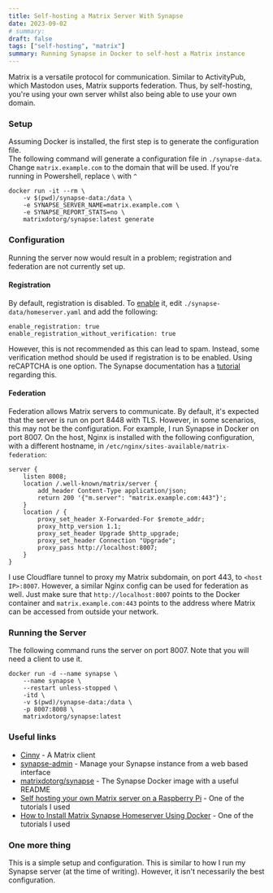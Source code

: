 ```yaml
---
title: Self-hosting a Matrix Server With Synapse
date: 2023-09-02
# summary: 
draft: false
tags: ["self-hosting", "matrix"]
summary: Running Synapse in Docker to self-host a Matrix instance 
---  
```

Matrix is a versatile protocol for communication. Similar to ActivityPub, which Mastodon uses, Matrix supports federation. Thus, by self-hosting, you're using your own server whilst also being able to use your own domain.  


### Setup  
Assuming Docker is installed, the first step is to generate the configuration file.  
The following command will generate a configuration file in `./synapse-data`. Change `matrix.example.com` to the domain that will be used. If you're running in Powershell, replace `\` with `^`
```
docker run -it --rm \
    -v $(pwd)/synapse-data:/data \
    -e SYNAPSE_SERVER_NAME=matrix.example.com \
    -e SYNAPSE_REPORT_STATS=no \
    matrixdotorg/synapse:latest generate
```

### Configuration
Running the server now would result in a problem; registration and federation are not currently set up.  
#### Registration  
By default, registration is disabled. To [enable](https://matrix-org.github.io/synapse/latest/usage/configuration/config_documentation.html#enable_registration_without_verification) it, edit `./synapse-data/homeserver.yaml` and add the following:
```
enable_registration: true
enable_registration_without_verification: true

```  
However, this is not recommended as this can lead to spam. Instead, some verification method should be used if registration is to be enabled. Using reCAPTCHA is one option. The Synapse documentation has a [tutorial](https://matrix-org.github.io/synapse/latest/CAPTCHA_SETUP.html) regarding this.  
<!-- https://github.com/zeratax/matrix-registration -->  
#### Federation  
Federation allows Matrix servers to communicate. By default, it's expected that the server is run on port 8448 with TLS. However, in some scenarios, this may not be the configuration. For example, I run Synapse in Docker on port 8007. On the host, Nginx is installed with the following configuration, with a different hostname, in `/etc/nginx/sites-available/matrix-federation`:  
```
server {
    listen 8008;
    location /.well-known/matrix/server {
        add_header Content-Type application/json;
        return 200 '{"m.server": "matrix.example.com:443"}';
    }
    location / {
        proxy_set_header X-Forwarded-For $remote_addr;
        proxy_http_version 1.1;
        proxy_set_header Upgrade $http_upgrade;
        proxy_set_header Connection "Upgrade";
        proxy_pass http://localhost:8007;
    }
}
```  
I use Cloudflare tunnel to proxy my Matrix subdomain, on port 443, to `<host IP>:8007`. However, a similar Nginx config can be used for federation as well. Just make sure that `http://localhost:8007` points to the Docker container and `matrix.example.com:443` points to the address where Matrix can be accessed from outside your network.  


### Running the Server
The following command runs the server on port 8007. Note that you will need a client to use it.  
```
docker run -d --name synapse \
    --name synapse \
    --restart unless-stopped \
    -itd \
    -v $(pwd)/synapse-data:/data \
    -p 8007:8008 \
    matrixdotorg/synapse:latest
```

### Useful links  
* [Cinny](https://cinny.in/) - A Matrix client
* [synapse-admin](https://github.com/Awesome-Technologies/synapse-admin) - Manage your Synapse instance from a web based interface  
* [matrixdotorg/synapse](https://hub.docker.com/r/matrixdotorg/synapse) - The Synapse Docker image with a useful README
* [Self hosting your own Matrix server on a Raspberry Pi](https://theselfhostingblog.com/posts/self-hosting-your-own-matrix-server-on-a-raspberry-pi/) - One of the tutorials I used  
* [How to Install Matrix Synapse Homeserver Using Docker](https://linuxhandbook.com/install-matrix-synapse-docker/) - One of the tutorials I used  

### One more thing  
This is a simple setup and configuration. This is similar to how I run my Synapse server (at the time of writing). However, it isn't necessarily the best configuration. 